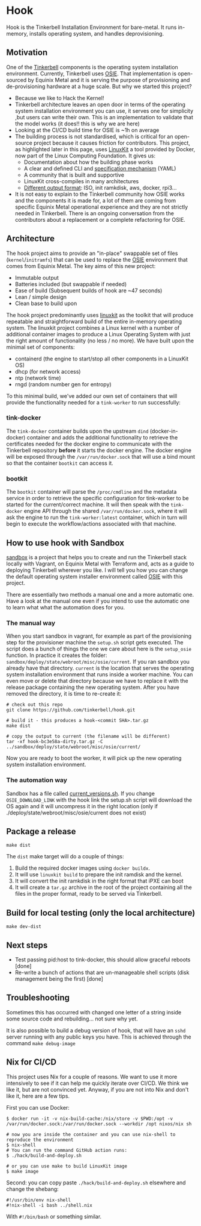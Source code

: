 # Hook

Hook is the Tinkerbell Installation Environment for bare-metal.
It runs in-memory, installs operating system, and handles deprovisioning.

## Motivation

<!-- TODO: Move this to the documentation repository once this is part of the Tinkerbell organisation. -->

One of the [Tinkerbell](https://tinkerbell.org) components is the operating system installation environment.
Currently, Tinkerbell uses [OSIE](https://github.com/tinkebell/osie).
That implementation is open-sourced by Equinix Metal and it is serving the purpose of provisioning and de-provisioning hardware at a huge scale.
But why we started this project?

* Because we like to Hack the Kernel!
* Tinkerbell architecture leaves an open door in terms of the operating system installation environment you can use, it serves one for simplicity ,but users can write their own.
  This is an implementation to validate that the model works (it does!! this is why we are here)
* Looking at the CI/CD build time for OSIE is ~1h on average
* The building process is not standardised, which is critical for an open-source project because it causes friction for contributors.
  This project, as highlighted later in this page, uses [LinuxKit](https://github.com/linuxkit/linuxkit) a tool provided by Docker, now part of the Linux Computing Foundation.
  It gives us:
    * Documentation about how the building phase works
    * A clear and defined CLI and [specification mechanism](https://github.com/linuxkit/linuxkit/blob/master/docs/yaml.md) (YAML)
    * A community that is built and supportive
    * LinuxKit  cross-compiles in many architectures
    * [Different output format](https://github.com/linuxkit/linuxkit/blob/master/README.md#booting-and-testing): ISO, init ramkdisk, aws, docker, rpi3...
* It is not easy to explain to the Tinkerbell community how OSIE works and the components it is made for, a lot of them are coming from specific Equinix Metal operational experience and they are not strictly needed in Tinkerbell.
  There is an ongoing conversation from the contributors about a replacement or a complete refactoring for OSIE.

## Architecture

The hook project aims to provide an "in-place" swappable set of files (`kernel`/`initramfs`) that can be used to replace the [OSIE](https://github.com/tinkerbell/osie) environment that comes from Equinix Metal.
The key aims of this new project:

- Immutable output
- Batteries included (but swappable if needed)
- Ease of build (Subsequent builds of hook are ~47 seconds)
- Lean / simple design
- Clean base to build upon

The hook project predominantly uses [linuxkit](https://github.com/linuxkit/linuxkit) as the toolkit that will produce repeatable and straightforward build of the entire in-memory operating system.
The linuxkit project combines a Linux kernel with a number of additional container images to produce a Linux Operating System with just the right amount of functionality (no less / no more).
We have built upon the minimal set of components:

- containerd (the engine to start/stop all other components in a LinuxKit OS)
- dhcp (for network access)
- ntp (network time)
- rngd (random number gen for entropy)

To this minimal build, we've added our own set of containers that will provide the functionality needed for a `tink-worker` to run successfully:

### tink-docker

The `tink-docker` container builds upon the upstream `dind` (docker-in-docker) container and adds the additional functionality to retrieve the certificates needed for the docker engine to communicate with the Tinkerbell repository **before** it starts the docker engine.
The docker engine will be exposed through the `/var/run/docker.sock` that will use a bind mount so that the container `bootkit` can access it.

### bootkit

The `bootkit` container will parse the `/proc/cmdline` and the metadata service in order to retrieve the specific configuration for tink-worker to be started for the current/correct machine.
It will then speak with the `tink-docker` engine API through the shared `/var/run/docker.sock`, where it will ask the engine to run the `tink-worker:latest` container, which in turn will begin to execute the workflow/actions associated with that machine.

## How to use hook with Sandbox

[sandbox](https://github.com/tinkerbell/sandbox) is a project that helps you to create and run the Tinkerbell stack locally with Vagrant, on Equinix Metal with Terraform and, acts as a guide to deploying Tinkerbell wherever you like.
I will tell you how you can change the default operating system installer environment called [OSIE](https://github.com/tinkerbell/osie) with this project.

There are essentially two methods a manual one and a more automatic one.
Have a look at the manual one even if you intend to use the automatic one to learn what what the automation does for you.

### The manual way

When you start sandbox in vagrant, for example as part of the provisioning step for the provisioner machine the `setup.sh` script gets executed.
The script does a bunch of things the one we care about here is the `setup_osie` function.
In practice it creates the folder: `sandbox/deploy/state/webroot/misc/osie/current`.
If you ran sandbox you already have that directory.
`current` is the location that serves the operating system installation environment that runs inside a worker machine.
You can even move or delete that directory because we have to replace it with the release package containing the new operating system.
After you have removed the directory, it is time to re-create it:

```
# check out this repo
git clone https://github.com/tinkerbell/hook.git

# build it - this produces a hook-<commit SHA>.tar.gz
make dist

# copy the output to current (the filename will be different)
tar -xf hook-bc3e58a-dirty.tar.gz -C ../sandbox/deploy/state/webroot/misc/osie/current/
```

Now you are ready to boot the worker, it will pick up the new operating system installation environment.


### The automation way

Sandbox has a file called [current_versions.sh](https://github.com/tinkerbell/sandbox/blob/main/current_versions.sh).
If you change `OSIE_DOWNLOAD_LINK` with the hook link the setup.sh script will download the OS again and it will uncompress it in the right location (only if ./deploy/state/webroot/misc/osie/current does not exist)

## Package a release

```
make dist
```
The `dist` make target will do a couple of things:

1. Build the required docker images using `docker buildx`.
2. It will use `linuxkit build` to prepare the init ramdisk and the kernel.
3. It will convert the init ramkdisk in the right format that iPXE can boot
4. It will create a `tar.gz` archive in the root of the project containing all the files in the proper format, ready to be served via Tinkerbell.


## Build for local testing (only the local architecture)

```
make dev-dist
```

## Next steps

- Test passing pid:host to tink-docker, this should allow graceful reboots [done]
- Re-write a bunch of actions that are un-manageable shell scripts (disk management being the first) [done]

## Troubleshooting

Sometimes this has occurred with changed one letter of a string inside some source code and rebuilding... not sure why yet.

It is also possible to build a debug version of hook, that will have an `sshd` server running with any public keys you have.
This is achieved through the command `make debug-image`

## Nix for CI/CD

This project uses Nix for a couple of reasons.
We want to use it more intensively to see if it can help me quickly iterate over CI/CD.
We think we like it, but are not convinced yet.
Anyway, if you are not into Nix and don't like it, here are a few tips.

First you can use Docker:

```terminal
$ docker run -it -v nix-build-cache:/nix/store -v $PWD:/opt -v /var/run/docker.sock:/var/run/docker.sock --workdir /opt nixos/nix sh

# now you are inside the container and you can use nix-shell to reproduce the environment
$ nix-shell
# You can run the command GitHub action runs:
$ ./hack/build-and-deploy.sh

# or you can use make to build LinuxKit image
$ make image
```

Second: you can copy paste `./hack/build-and-deploy.sh` elsewhere and change the shebang:

```
#!/usr/bin/env nix-shell
#!nix-shell -i bash ../shell.nix
```
With `#!/bin/bash` or something similar.
